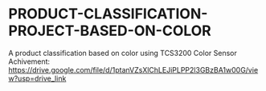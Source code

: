 # PRODUCT-CLASSIFICATION-PROJECT-BASED-ON-COLOR
A product classification based on color using TCS3200 Color Sensor
Achivement: 
https://drive.google.com/file/d/1ptanVZsXlChLEJiPLPP2l3GBzBA1w00G/view?usp=drive_link
